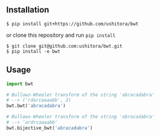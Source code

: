 ## Installation

```
$ pip install git+https://github.com/ushitora/bwt
```

or clone this repository and run `pip install`

```
$ git clone git@github.com:ushitora/bwt.git
$ pip install -e bwt
```


## Usage

```python
import bwt

# Bullows-Wheeler transform of the string 'abracadabra'
# --> ('rdarcaaaabb', 2)
bwt.bwt('abracadabra')

# Bullows-Wheeler transform of the string 'abracadabra'
# --> 'ardrcaaaabb'
bwt.bijective_bwt('abracadabra')
```
